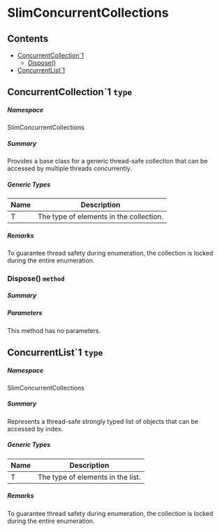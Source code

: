 <a name='assembly'></a>
# SlimConcurrentCollections

## Contents

- [ConcurrentCollection\`1](#T-SlimConcurrentCollections-ConcurrentCollection`1 'SlimConcurrentCollections.ConcurrentCollection`1')
  - [Dispose()](#M-SlimConcurrentCollections-ConcurrentCollection`1-Dispose 'SlimConcurrentCollections.ConcurrentCollection`1.Dispose')
- [ConcurrentList\`1](#T-SlimConcurrentCollections-ConcurrentList`1 'SlimConcurrentCollections.ConcurrentList`1')

<a name='T-SlimConcurrentCollections-ConcurrentCollection`1'></a>
## ConcurrentCollection\`1 `type`

##### Namespace

SlimConcurrentCollections

##### Summary

Provides a base class for a generic thread-safe collection that can be accessed by multiple threads concurrently.

##### Generic Types

| Name | Description |
| ---- | ----------- |
| T | The type of elements in the collection. |

##### Remarks

To guarantee thread safety during enumeration, the collection is locked during the entire enumeration.

<a name='M-SlimConcurrentCollections-ConcurrentCollection`1-Dispose'></a>
### Dispose() `method`

##### Summary



##### Parameters

This method has no parameters.

<a name='T-SlimConcurrentCollections-ConcurrentList`1'></a>
## ConcurrentList\`1 `type`

##### Namespace

SlimConcurrentCollections

##### Summary

Represents a thread-safe strongly typed list of objects that can be accessed by index.

##### Generic Types

| Name | Description |
| ---- | ----------- |
| T | The type of elements in the list. |

##### Remarks

To guarantee thread safety during enumeration, the collection is locked during the entire enumeration.
